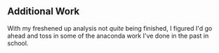 ## Additional Work

With my freshened up analysis not *quite* being finished, I figured I'd go ahead and toss in some of the anaconda work I've done in the past in school.
